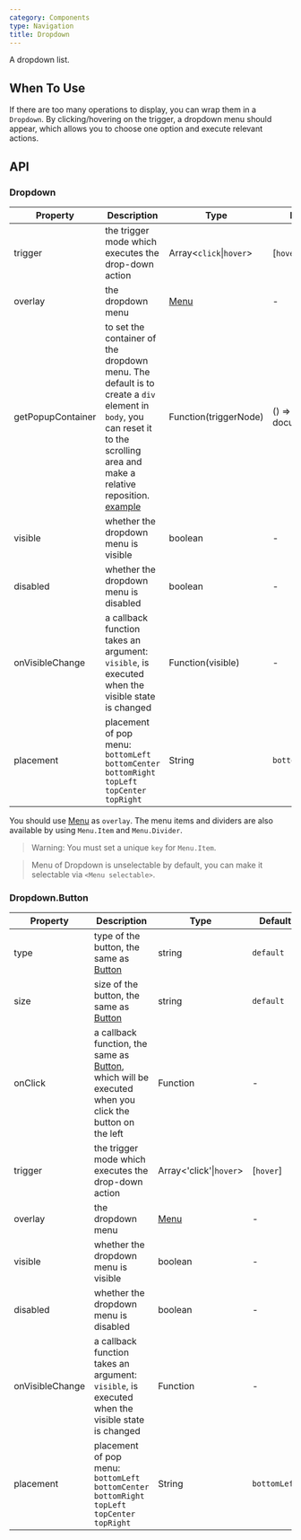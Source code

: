 ```yaml
---
category: Components
type: Navigation
title: Dropdown
---
```


A dropdown list.

## When To Use

If there are too many operations to display, you can wrap them in a `Dropdown`. By clicking/hovering on the trigger, a dropdown menu should appear, which allows you to choose one option and execute relevant actions.

## API

### Dropdown

| Property         | Description           | Type     | Default       |
|--------------|----------------|----------|--------------|
| trigger        | the trigger mode which executes the drop-down action  | Array<`click`\|`hover`>   | [`hover`]           |
| overlay | the dropdown menu       | [Menu](/components/menu)   | -           |
| getPopupContainer       | to set the container of the dropdown menu. The default is to create a `div` element in `body`, you can reset it to the scrolling area and make a relative reposition. [example](https://codepen.io/afc163/pen/zEjNOy?editors=0010)   | Function(triggerNode)   | () => document.body |
| visible | whether the dropdown menu is visible | boolean | -           |
| disabled| whether the dropdown menu is disabled| boolean | -           |
| onVisibleChange     | a callback function takes an argument: `visible`, is executed when the visible state is changed | Function(visible) | - |
| placement | placement of pop menu: `bottomLeft` `bottomCenter` `bottomRight` `topLeft` `topCenter` `topRight` | String | `bottomLeft` |

You should use [Menu](/components/menu/) as `overlay`. The menu items and dividers are also available by using `Menu.Item` and `Menu.Divider`.

> Warning: You must set a unique `key` for `Menu.Item`.

> Menu of Dropdown is unselectable by default, you can make it selectable via `<Menu selectable>`.

### Dropdown.Button

| Property         | Description           | Type     | Default       |
|--------------|----------------|----------|--------------|
| type        | type of the button, the same as [Button](/components/button)   | string   | `default`           |
| size        | size of the button, the same as [Button](/components/button)   | string   | `default`           |
| onClick | a callback function, the same as [Button](/components/button), which will be executed when you click the button on the left       | Function   | -           |
| trigger       | the trigger mode which executes the drop-down action | Array<'click'\|`hover`>   | [`hover`] |
| overlay | the dropdown menu | [Menu](/components/menu) | -           |
| visible     | whether the dropdown menu is visible | boolean | -           |
| disabled    | whether the dropdown menu is disabled| boolean | -           |
| onVisibleChange     | a callback function takes an argument: `visible`, is executed when the visible state is changed | Function     | -        |
| placement | placement of pop menu: `bottomLeft` `bottomCenter` `bottomRight` `topLeft` `topCenter` `topRight` | String | `bottomLeft` |
